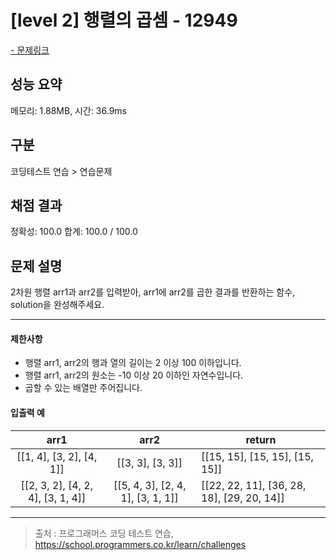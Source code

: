 # [level 2] 행렬의 곱셈 - 12949

<a href="https://school.programmers.co.kr/learn/courses/30/lessons/12949">- 문제링크</a>

## 성능 요약

메모리: 1.88MB, 시간: 36.9ms

## 구분

코딩테스트 연습 > 연습문제

## 채점 결과

정확성: 100.0
합계: 100.0 / 100.0

## 문제 설명

2차원 행렬 arr1과 arr2를 입력받아, arr1에 arr2를 곱한 결과를 반환하는 함수, solution을 완성해주세요.

---

#### 제한사항

- 행렬 arr1, arr2의 행과 열의 길이는 2 이상 100 이하입니다.
- 행렬 arr1, arr2의 원소는 -10 이상 20 이하인 자연수입니다.
- 곱할 수 있는 배열만 주어집니다.

#### 입출력 예

|             **arr1**              |             **arr2**              | **return**                                 |
| :-------------------------------: | :-------------------------------: | ------------------------------------------ |
|     [[1, 4], [3, 2], [4, 1]]      |         [[3, 3], [3, 3]]          | [[15, 15], [15, 15], [15, 15]]             |
| [[2, 3, 2], [4, 2, 4], [3, 1, 4]] | [[5, 4, 3], [2, 4, 1], [3, 1, 1]] | [[22, 22, 11], [36, 28, 18], [29, 20, 14]] |

---

> 출처 : 프로그래머스 코딩 테스트 연습, <https://school.programmers.co.kr/learn/challenges>
